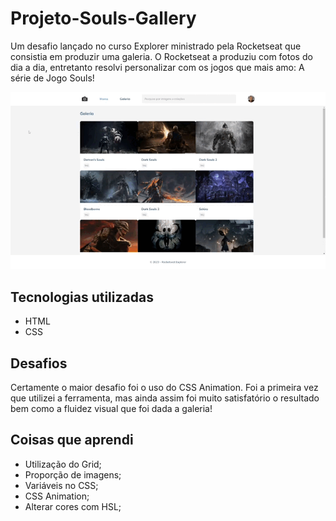 # Projeto-Souls-Gallery

Um desafio lançado no curso Explorer ministrado pela Rocketseat que consistia em produzir uma galeria. O Rocketseat a produziu com fotos do dia a dia, entretanto resolvi personalizar com os jogos que mais amo: A série de Jogo Souls! 

<img src="Assets/GIF SOULS.gif" alt="GIF do projeto">

## Tecnologias utilizadas
-	HTML
-	CSS

## Desafios
Certamente o maior desafio foi o uso do CSS Animation. Foi a primeira vez que utilizei a ferramenta, mas ainda assim foi muito satisfatório o resultado bem como a fluidez visual que foi dada a galeria! 

## Coisas que aprendi
-	Utilização do Grid;
-	Proporção de imagens;
-	Variáveis no CSS;
-	CSS Animation;
-	Alterar cores com HSL;



